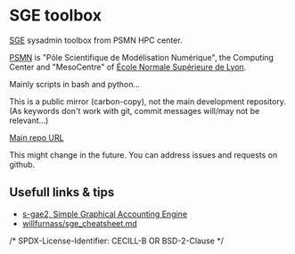 # SGE toolbox

[SGE](https://arc.liv.ac.uk/trac/SGE) sysadmin toolbox from PSMN HPC center.

[PSMN](http://www.ens-lyon.fr/PSMN/) is "Pôle Scientifique de Modélisation Numérique", the Computing Center and "MesoCentre" of [École Normale Supérieure de Lyon](http://www.ens-lyon.fr/en/).

Mainly scripts in bash and python...

This is a public mirror (carbon-copy), not the main development repository.
(As keywords don't work with git, commit messages will/may not be relevant...)

[Main repo URL](https://sourcesup.renater.fr/psmn-public/)

This might change in the future. You can address issues and requests on github.

## Usefull links & tips

* [s-gae2, Simple Graphical Accounting Engine](https://rdlab.cs.upc.edu/s-gae/)
* [willfurnass/sge_cheatsheet.md](https://gist.github.com/willfurnass/90847c3da83b93c8c02eecdaef2e521f)


/* SPDX-License-Identifier: CECILL-B OR BSD-2-Clause */

